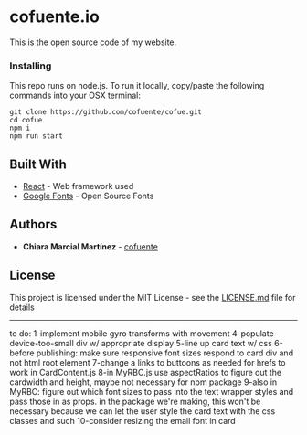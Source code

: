# cofuente.io

This is the open source code of my website.

### Installing

This repo runs on node.js. To run it locally, copy/paste the following commands into your OSX terminal:

```
git clone https://github.com/cofuente/cofue.git
cd cofue
npm i
npm run start
```

## Built With

- [React](https://reactjs.org/) - Web framework used
- [Google Fonts](https://fonts.google.com/) - Open Source Fonts

## Authors

- **Chiara Marcial Martínez** - [cofuente](https://github.com/cofuente)

## License

This project is licensed under the MIT License - see the [LICENSE.md](LICENSE.md) file for details

---

to do:
1-implement mobile gyro transforms with movement
4-populate device-too-small div w/ appropriate display
5-line up card text w/ css
6-before publishing: make sure responsive font sizes respond to card div and not html root element
7-change a links to buttoons as needed for hrefs to work in CardContent.js
8-in MyRBC.js use aspectRatios to figure out the cardwidth and height, maybe not necessary for npm package
9-also in MyRBC: figure out which font sizes to pass into the text wrapper styles and pass those in as props. in the package we're making, this won't be necessary because we can let the user style the card text with the css classes and such
10-consider resizing the email font in card